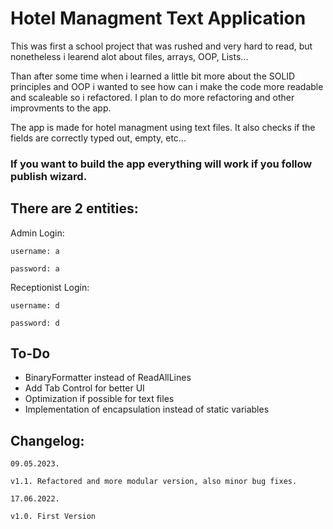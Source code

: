 # Hotel Managment Text Application

This was first a school project that was rushed and very hard to read, but nonetheless i learend alot about files, arrays, OOP, Lists...

Than after some time when i learned a little bit more about the SOLID principles and OOP i wanted to see how can i make the code more readable and scaleable so i refactored. I plan to do more refactoring and other improvments to the app.

The app is made for hotel managment using text files. It also checks if the fields are correctly typed out, empty, etc...

### If you want to build the app everything will work if you follow publish wizard.

## There are 2 entities:

Admin Login:

	username: a

	password: a

Receptionist Login:

	username: d

	password: d

## To-Do
- BinaryFormatter instead of ReadAllLines
- Add Tab Control for better UI
- Optimization if possible for text files
- Implementation of encapsulation instead of static variables

## Changelog:

	09.05.2023.

	v1.1. Refactored and more modular version, also minor bug fixes.

	17.06.2022.

	v1.0. First Version

